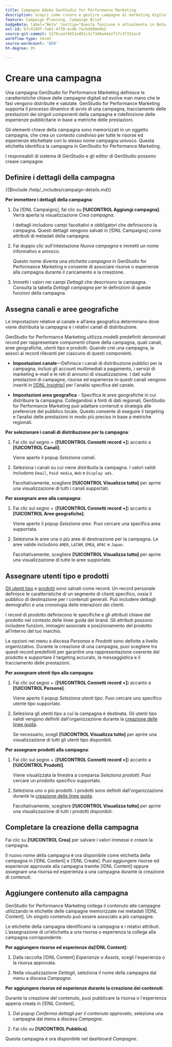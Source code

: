 ```yaml
---
title: Campagne Adobe GenStudio for Performance Marketing
description: Scopri come creare e gestire campagne di marketing digitale che sfruttano risorse ed esperienze di IA generativa.
feature: Campaign Planning, Campaign Brief
badgeBeta: label="Beta" tooltip="Questa funzione è attualmente in Beta, quindi alcune funzionalità potrebbero essere limitate o soggette a modifiche."
exl-id: b7c4194f-fa61-4739-acd6-7acbdd98e9b2
source-git-commit: 5279caaf4651ed81c3cf3d8a4de2f17c3f151ec8
workflow-type: tm+mt
source-wordcount: '859'
ht-degree: 0%

---
```


# Creare una campagna

Una campagna GenStudio for Performance Marketing definisce le caratteristiche chiave delle campagne digitali ed evolve man mano che le fasi vengono distribuite e valutate. GenStudio for Performance Marketing supporta il processo dinamico di avvio di una campagna, tracciamento delle prestazioni dei singoli componenti della campagna e ridefinizione delle esperienze pubblicitarie in base a metriche delle prestazioni.

Gli elementi chiave della campagna sono memorizzati in un oggetto campagna, che crea un contesto condiviso per tutte le risorse ed esperienze etichettate con lo stesso nome campagna univoco. Questa etichetta identifica la campagna in GenStudio for Performance Marketing.

I responsabili di sistema di GenStudio e gli editor di GenStudio possono creare campagne.

## Definire i dettagli della campagna

{{$include /help/_includes/campaign-details.md}}

**Per immettere i dettagli della campagna**:

1. Da [!DNL Campaigns], fai clic su **[!UICONTROL Aggiungi campagna]**. Verrà aperta la visualizzazione _Crea campagna_.

   I dettagli includono campi facoltativi e obbligatori che definiscono la campagna. Questi dettagli vengono salvati in [!DNL Campaigns] come attributi di metadati della campagna.

1. Fai doppio clic sull&#39;intestazione _Nuova campagna_ e immetti un nome informativo e univoco.

   Questo nome diventa una _etichetta campagna_ in GenStudio for Performance Marketing e consente di associare risorse o esperienze alla campagna durante il caricamento e la creazione.

1. Immetti i valori nei campi _Dettagli_ che descrivono la campagna. Consulta la tabella _Dettagli campagna_ per le definizioni di queste funzioni della campagna.

## Assegna canali e aree geografiche

Le impostazioni relative al canale e all’area geografica determinano dove viene distribuita la campagna e i relativi canali di distribuzione.

GenStudio for Performance Marketing utilizza modelli predefiniti denominati _record_ per rappresentare componenti chiave della campagna, quali canali, aree geografiche, utenti tipo e prodotti. Quando crei una campagna, la associ ai record rilevanti per ciascuno di questi componenti.

* **Impostazioni canale**—Definisce i canali di distribuzione pubblici per la campagna, inclusi gli account multimediali a pagamento, i servizi di marketing e-mail e le reti di annunci di visualizzazione. I dati sulle prestazioni di campagne, risorse ed esperienze in questi canali vengono inseriti in [[!DNL Insights]](/help/user-guide/insights/overview.md) per l&#39;analisi specifica del canale.

* **Impostazioni area geografica** - Specifica le aree geografiche in cui distribuire la campagna. Collegandosi a fonti di dati regionali, GenStudio for Performance Marketing può adattare contenuti e strategia alle preferenze del pubblico locale. Questo consente di eseguire il targeting e l’analisi delle prestazioni in modo più preciso in base a metriche regionali.

**Per selezionare i canali di distribuzione per la campagna**:

1. Fai clic sul segno + (**[!UICONTROL Connetti record +]**) accanto a **[!UICONTROL Canali]**.

   Viene aperto il popup _Seleziona canali_.

1. Seleziona i canali su cui viene distribuita la campagna. I valori validi includono `Email`, `Paid media`, `Web` e `Display ads`.

   Facoltativamente, scegliere **[!UICONTROL Visualizza tutto]** per aprire una visualizzazione di tutti i canali supportati.

**Per assegnare aree alla campagna**:

1. Fai clic sul segno + (**[!UICONTROL Connetti record +]**) accanto a **[!UICONTROL Aree geografiche]**.

   Viene aperto il popup _Seleziona aree_. Puoi cercare una specifica area supportata.

1. Seleziona le aree una o più aree di destinazione per la campagna. Le aree valide includono `AMER`, `LATAM`, `EMEA`, `APAC` e `Japan`.

   Facoltativamente, scegliere **[!UICONTROL Visualizza tutto]** per aprire una visualizzazione di tutte le aree supportate.

## Assegnare utenti tipo e prodotti

[Gli utenti tipo](/help/user-guide/guidelines/personas.md) e [prodotti](/help/user-guide/guidelines/products.md) sono salvati come record. Un record personale definisce le caratteristiche di un segmento di clienti specifico, ossia il pubblico di destinazione per i contenuti generati. Può includere dettagli demografici e una cronologia delle interazioni dei clienti.

I record di prodotto definiscono le specifiche e gli attributi chiave del prodotto nel contesto delle linee guida del brand. Gli attributi possono includere funzioni, immagini associate e posizionamento del prodotto all’interno del tuo marchio.

Le opzioni nei menu a discesa _Personas_ e _Prodotti_ sono definite a livello organizzativo. Durante la creazione di una campagna, puoi scegliere tra questi record predefiniti per garantire una rappresentazione coerente del prodotto e supportare il targeting accurato, la messaggistica e il tracciamento delle prestazioni.

**Per assegnare utenti tipo alla campagna**:

1. Fai clic sul segno + (**[!UICONTROL Connetti record +]**) accanto a **[!UICONTROL Persone]**.

   Viene aperto il popup _Seleziona utenti tipo_. Puoi cercare uno specifico utente tipo supportato.

1. Seleziona gli utenti tipo a cui la campagna è destinata. Gli utenti tipo validi vengono definiti dall&#39;organizzazione durante la [creazione delle linee guida](/help/user-guide/guidelines/personas.md).

   Se necessario, scegli **[!UICONTROL Visualizza tutto]** per aprire una visualizzazione di tutti gli utenti tipo disponibili.

**Per assegnare prodotti alla campagna**:

1. Fai clic sul segno + (**[!UICONTROL Connetti record +]**) accanto a **[!UICONTROL Prodotti]**.

   Viene visualizzata la finestra a comparsa _Seleziona prodotti_. Puoi cercare un prodotto specifico supportato.

1. Seleziona uno o più prodotti. I prodotti sono definiti dall&#39;organizzazione durante la [creazione delle linee guida](/help/user-guide/guidelines/products.md).

   Facoltativamente, scegliere **[!UICONTROL Visualizza tutto]** per aprire una visualizzazione di tutti i prodotti disponibili.

## Completare la creazione della campagna

Fai clic su **[!UICONTROL Crea]** per salvare i valori immessi e creare la campagna.

Il nuovo nome della campagna è ora disponibile come etichetta della campagna in [!DNL Content] e [!DNL Create]. Puoi aggiungere risorse ed esperienze approvate alla campagna tramite [!DNL Content] oppure assegnare una risorsa ed esperienza a una campagna durante la creazione di contenuti.

## Aggiungere contenuto alla campagna

GenStudio for Performance Marketing collega il contenuto alle campagne utilizzando le etichette delle campagne memorizzate nei metadati [!DNL Content]. Un singolo contenuto può essere associato a più campagne.

Le etichette della campagna identificano la campagna e i relativi attributi. L’assegnazione di un’etichetta a una risorsa o esperienza la collega alla campagna corrispondente.

**Per aggiungere risorse ed esperienze da[!DNL Content]**:

1. Dalla raccolta [!DNL Content] _Esperienze_ o _Assets_, scegli l&#39;esperienza o la risorsa approvata.

1. Nella visualizzazione _Dettagli_, seleziona il nome della campagna dal menu a discesa _Campagne_.

**Per aggiungere risorse ed esperienze durante la creazione dei contenuti**:

Durante la creazione del contenuto, puoi pubblicare la risorsa o l&#39;esperienza appena creata in [!DNL Content].

1. Dal popup _Conferma dettagli per il contenuto approvato_, seleziona una campagna dal menu a discesa _Campagne_.

1. Fai clic su **[!UICONTROL Pubblica]**.

Questa campagna è ora disponibile nel dashboard _Campagne_.
